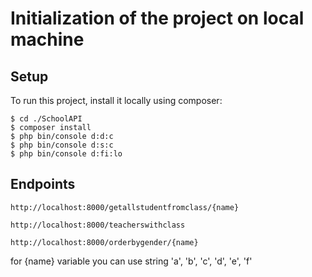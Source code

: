 # Initialization of the project on local machine

## Setup

To run this project, install it locally using composer:

```
$ cd ./SchoolAPI
$ composer install
$ php bin/console d:d:c
$ php bin/console d:s:c
$ php bin/console d:fi:lo
```
## Endpoints
```
http://localhost:8000/getallstudentfromclass/{name}

http://localhost:8000/teacherswithclass

http://localhost:8000/orderbygender/{name}
```
for {name} variable you can use string 'a', 'b', 'c', 'd', 'e', 'f'
